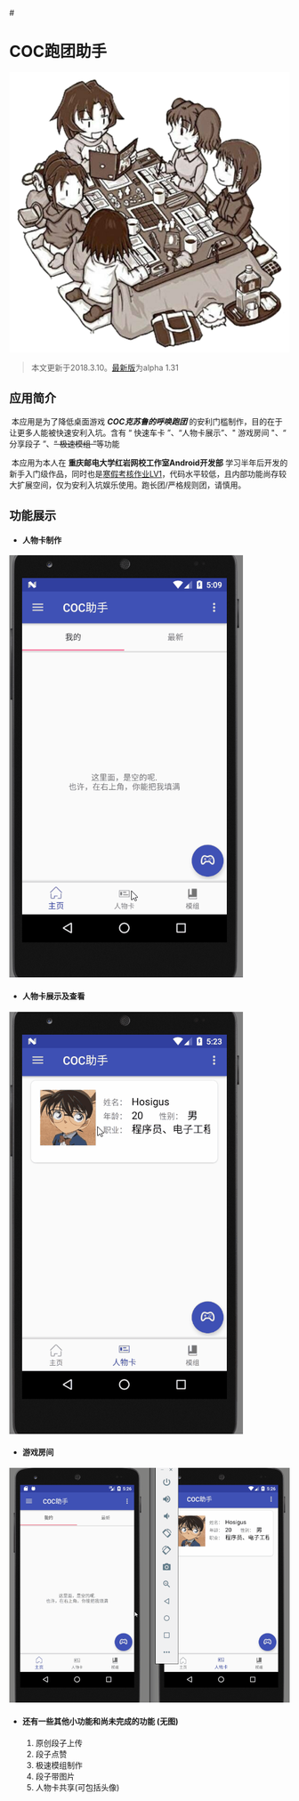 #<h1>COC跑团助手</h1>

![COC跑团助手](https://github.com/Hosigus/COC_Helper/blob/master/readmeFiles/icon.png)



> 本文更新于2018.3.10。[最新版](http://coc.api.hosigus.tech/COC_Helper.apk)为alpha 1.31

## 应用简介

​	本应用是为了降低桌面游戏 ***COC克苏鲁的呼唤跑团***  的安利门槛制作，目的在于让更多人能被快速安利入坑。含有 “ 快速车卡 ”、“人物卡展示”、" 游戏房间 "、“ 分享段子 ”、<del>“ 极速模组 ”</del>等功能

​	本应用为本人在 **重庆邮电大学红岩网校工作室Android开发部** 学习半年后开发的新手入门级作品，同时也是[寒假考核作业LV1](https://github.com/RedrockAndroid/WinterExamAndroid2018)，代码水平较低，且内部功能尚存较大扩展空间，仅为安利入坑娱乐使用。跑长团/严格规则团，请慎用。

## 功能展示

- #### **人物卡制作**



![车卡](https://github.com/Hosigus/COC_Helper/blob/master/readmeFiles/creatI.gif)



- #### 人物卡展示及查看



![车卡](https://github.com/Hosigus/COC_Helper/blob/master/readmeFiles/showI.gif)



- #### 游戏房间



![游戏](https://github.com/Hosigus/COC_Helper/blob/master/readmeFiles/game.gif)



- #### 还有一些其他小功能和尚未完成的功能 (无图)

  1. 原创段子上传
  2. 段子点赞
  3. 极速模组制作
  4. 段子带图片
  5. 人物卡共享(可包括头像)
